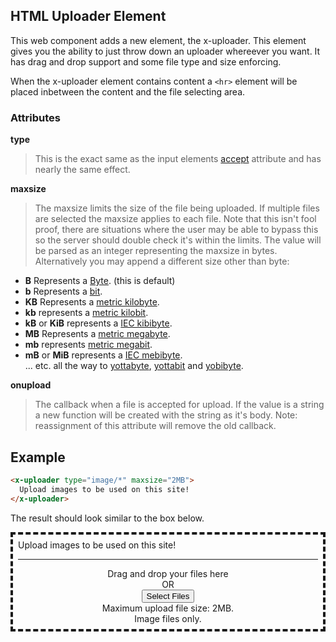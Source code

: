 ## HTML Uploader Element
This web component adds a new element, the x-uploader. This element gives you the ability to just throw down an uploader whereever you want. It has drag and drop support and some file type and size enforcing.

When the x-uploader element contains content a `<hr>` element will be placed inbetween the content and the file selecting area.

### Attributes
**type**
>This is the exact same as the input elements [accept](https://developer.mozilla.org/en/docs/Web/HTML/Element/Input#attr-accept) attribute and has nearly the same effect.

**maxsize**
> The maxsize limits the size of the file being uploaded. If multiple files are selected the maxsize applies to each file. Note that this isn't fool proof, there are situations where the user may be able to bypass this so the server should double check it's within the limits. The value will be parsed as an integer representing the maxsize in bytes. Alternatively you may append a different size other than byte:
  - **B** Represents a [Byte](http://en.wikipedia.org/wiki/Byte). (this is default)
  - **b** Represents a [bit](http://en.wikipedia.org/wiki/Bit).
  - **KB** Represents a [metric kilobyte](http://en.wikipedia.org/wiki/Kilobyte).
  - **kb** represents a [metric kilobit](http://en.wikipedia.org/wiki/Kilobit).
  - **kB** or **KiB** represents a [IEC kibibyte](http://en.wikipedia.org/wiki/Kibibyte).
  - **MB** Represents a [metric megabyte](http://en.wikipedia.org/wiki/Megabyte).
  - **mb** represents [metric megabit](http://en.wikipedia.org/wiki/Megabit).
  - **mB** or **MiB** represents a [IEC   mebibyte](http://en.wikipedia.org/wiki/Mebibyte).
  <br>... etc. all the way to [yottabyte](http://en.wikipedia.org/wiki/Yottabyte), [yottabit](http://en.wikipedia.org/wiki/Yottabit) and [yobibyte](http://en.wikipedia.org/wiki/Yobibyte).

**onupload**
> The callback when a file is accepted for upload. If the value is a string a new function will be created with the string as it's body. Note: reassignment of this attribute will remove the old callback.

## Example
```html
<x-uploader type="image/*" maxsize="2MB">
  Upload images to be used on this site!
</x-uploader>
```
The result should look similar to the box below.

<div style="border: dashed 4px; padding: 8px">
Upload images to be used on this site!
<hr>
<div style="text-align: center">
<div>
Drag and drop your files here
<br>
OR
</div>
<button>Select Files</button>
<div>Maximum upload file size: 2MB.<br>
Image files only.</div>
</div>
</div>
